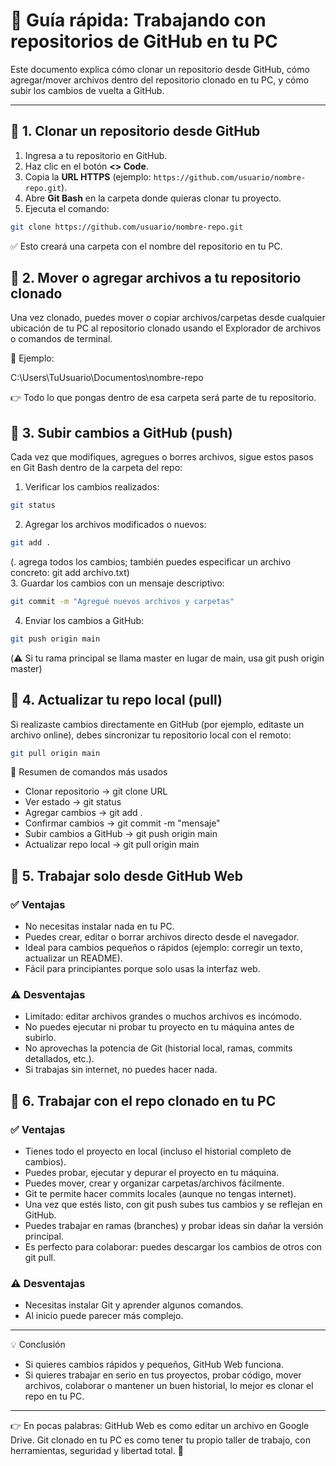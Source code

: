 # 📘 Guía rápida: Trabajando con repositorios de GitHub en tu PC

Este documento explica cómo clonar un repositorio desde GitHub, cómo agregar/mover archivos dentro del repositorio clonado en tu PC, y cómo subir los cambios de vuelta a GitHub.

---

## 🔹 1. Clonar un repositorio desde GitHub

1. Ingresa a tu repositorio en GitHub.
2. Haz clic en el botón **<> Code**.
3. Copia la **URL HTTPS** (ejemplo: `https://github.com/usuario/nombre-repo.git`).
4. Abre **Git Bash** en la carpeta donde quieras clonar tu proyecto.
5. Ejecuta el comando:

```bash
git clone https://github.com/usuario/nombre-repo.git
```

✅ Esto creará una carpeta con el nombre del repositorio en tu PC.

## 🔹 2. Mover o agregar archivos a tu repositorio clonado

Una vez clonado, puedes mover o copiar archivos/carpetas desde cualquier ubicación de tu PC al repositorio clonado usando el Explorador de archivos o comandos de terminal.

📂 Ejemplo:

C:\Users\TuUsuario\Documentos\nombre-repo

👉 Todo lo que pongas dentro de esa carpeta será parte de tu repositorio.

## 🔹 3. Subir cambios a GitHub (push)

Cada vez que modifiques, agregues o borres archivos, sigue estos pasos en Git Bash dentro de la carpeta del repo:

1. Verificar los cambios realizados:
```bash
git status
```
2. Agregar los archivos modificados o nuevos:
```bash
git add .
```
(. agrega todos los cambios; también puedes especificar un archivo concreto: git add archivo.txt)  
3. Guardar los cambios con un mensaje descriptivo:
```bash
git commit -m "Agregué nuevos archivos y carpetas"
```
4. Enviar los cambios a GitHub:
```bash
git push origin main
```
(⚠️ Si tu rama principal se llama master en lugar de main, usa git push origin master)

## 🔹 4. Actualizar tu repo local (pull)

Si realizaste cambios directamente en GitHub (por ejemplo, editaste un archivo online), debes sincronizar tu repositorio local con el remoto:
```bash
git pull origin main
```
🚀 Resumen de comandos más usados
- Clonar repositorio → git clone URL
- Ver estado → git status
- Agregar cambios → git add .
- Confirmar cambios → git commit -m "mensaje"
- Subir cambios a GitHub → git push origin main
- Actualizar repo local → git pull origin main

## 🔹 5. Trabajar solo desde GitHub Web   
### ✅ Ventajas
- No necesitas instalar nada en tu PC.
- Puedes crear, editar o borrar archivos directo desde el navegador.
- Ideal para cambios pequeños o rápidos (ejemplo: corregir un texto, actualizar un README).
- Fácil para principiantes porque solo usas la interfaz web.   
### ⚠️ Desventajas
- Limitado: editar archivos grandes o muchos archivos es incómodo.
- No puedes ejecutar ni probar tu proyecto en tu máquina antes de subirlo.
- No aprovechas la potencia de Git (historial local, ramas, commits detallados, etc.).
- Si trabajas sin internet, no puedes hacer nada.

## 🔹 6. Trabajar con el repo clonado en tu PC   
### ✅ Ventajas
- Tienes todo el proyecto en local (incluso el historial completo de cambios).
- Puedes probar, ejecutar y depurar el proyecto en tu máquina.
- Puedes mover, crear y organizar carpetas/archivos fácilmente.
- Git te permite hacer commits locales (aunque no tengas internet).
- Una vez que estés listo, con git push subes tus cambios y se reflejan en GitHub.
- Puedes trabajar en ramas (branches) y probar ideas sin dañar la versión principal.
- Es perfecto para colaborar: puedes descargar los cambios de otros con git pull.      
### ⚠️ Desventajas
- Necesitas instalar Git y aprender algunos comandos.
- Al inicio puede parecer más complejo.  
---  
💡 Conclusión   
- Si quieres cambios rápidos y pequeños, GitHub Web funciona.
- Si quieres trabajar en serio en tus proyectos, probar código, mover archivos, colaborar o mantener un buen historial, lo mejor es clonar el repo en tu PC.   
----   
👉 En pocas palabras:
GitHub Web es como editar un archivo en Google Drive.
Git clonado en tu PC es como tener tu propio taller de trabajo, con herramientas, seguridad y libertad total. 🚀
